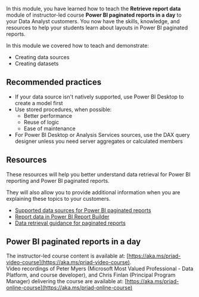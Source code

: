 In this module, you have learned how to teach the **Retrieve report data** module of instructor-led course **Power BI paginated reports in a day** to your Data Analyst customers.
You now have the skills, knowledge, and resources to help your students learn about layouts in Power BI paginated reports.

In this module we covered how to teach and demonstrate:

- Creating data sources
- Creating datasets

## Recommended practices
- If your data source isn't natively supported, use Power BI Desktop to create a model first
- Use stored procedures, when possible:
    - Better performance
    - Reuse of logic
    - Ease of maintenance
- For Power BI Desktop or Analysis Services sources, use the DAX query designer unless you need server aggregates or calculated members


## Resources
These resources will help you better understand data retrieval for Power BI reporting and Power BI paginated reports.

They will also allow you to provide additional information when you are explaining these topics to your customers. 

- [Supported data sources for Power BI paginated reports](https://docs.microsoft.com/power-bi/paginated-reports-data-sources)
- [Report data in Power BI Report Builder](https://docs.microsoft.com/power-bi/report-builder-data)
- [Data retrieval guidance for paginated reports](https://docs.microsoft.com/power-bi/guidance/report-paginated-data-retrieval)

## Power BI paginated reports in a day
The instructor-led course content is available at: [https://aka.ms/priad-video-course](https://aka.ms/priad-video-course).  
Video recordings of Peter Myers (Microsoft Most Valued Professional - Data Platform, and course developer), and Chris Finlan (Principal Program Manager) delivering the course are available at: [https://aka.ms/priad-online-course](https://aka.ms/priad-online-course)
